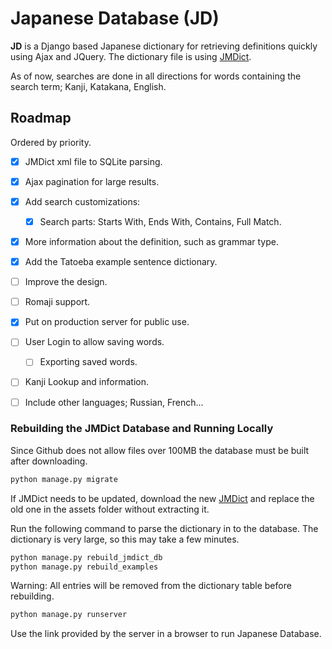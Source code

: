 # Japanese Database (JD)

**JD** is a Django based Japanese dictionary for retrieving definitions quickly using Ajax and JQuery. The dictionary file is using [JMDict](http://ftp.monash.edu/pub/nihongo/00INDEX.html#dic_fil).

As of now, searches are done in all directions for words containing the search term; Kanji, Katakana, English.


## Roadmap

Ordered by priority.

- [x] JMDict xml file to SQLite parsing.
- [x] Ajax pagination for large results.

- [x] Add search customizations:
  - [x] Search parts: Starts With, Ends With, Contains, Full Match.
- [x] More information about the definition, such as grammar type.
- [x] Add the Tatoeba example sentence dictionary.
- [ ] Improve the design.
- [ ] Romaji support.
- [x] Put on production server for public use.
- [ ] User Login to allow saving words.
  - [ ] Exporting saved words.
- [ ] Kanji Lookup and information.
- [ ] Include other languages; Russian, French...

### Rebuilding the JMDict Database and Running Locally

Since Github does not allow files over 100MB the database must be built after downloading.

```bash
python manage.py migrate
```
If JMDict needs to be updated, download the new [JMDict](http://ftp.monash.edu/pub/nihongo/00INDEX.html#dic_fil) and replace the old one in the assets folder without extracting it.

Run the following command to parse the dictionary in to the database. The dictionary is very large, so this may take a few minutes.

```bash
python manage.py rebuild_jmdict_db
python manage.py rebuild_examples
```
Warning: All entries will be removed from the dictionary table before rebuilding.

```bash
python manage.py runserver
```
Use the link provided by the server in a browser to run Japanese Database.

